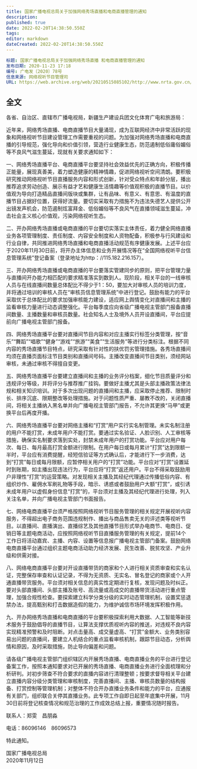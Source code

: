 ```yaml
---
title: 国家广播电视总局关于加强网络秀场直播和电商直播管理的通知
description:
published: true
date: 2022-02-20T14:38:50.550Z
tags:
editor: markdown
dateCreated: 2022-02-20T14:38:50.550Z
---
```


```YAML
标题: 国家广播电视总局关于加强网络秀场直播 和电商直播管理的通知  
发布日期: 2020-11-23 17:18
编号: 广电发〔2020〕78号
信息来源: 网络视听节目管理司
URL: https://web.archive.org/web/20210515085102/http://www.nrta.gov.cn/art/2020/11/23/art_113_53957.html
```

## 全文

各省、自治区、直辖市广播电视局，新疆生产建设兵团文化体育广电和旅游局：

近年来，网络秀场直播、电商直播节目大量涌现，成为互联网经济中非常活跃的现象和网络视听节目建设管理工作需要重视的问题。为加强对网络秀场直播和电商直播的引导规范，强化导向和价值引领，营造行业健康生态，防范遏制低俗庸俗媚俗等不良风气滋生蔓延，现就有关要求通知如下：

一、网络秀场直播平台、电商直播平台要坚持社会效益优先的正确方向，积极传播正能量，展现真善美，着力塑造健康的精神情趣，促进网络视听空间清朗。要积极研究推动网络视听节目直播服务内容和形式创新，针对受众特点和年龄分层，播出推荐追求劳动创造、展示有益才艺和健康生活情趣等价值观积极的直播节目。以价值观为导向打造精品直播间版块或集群，让有品味、有意义、有意思、有温度的直播节目占据好位置，获得好流量。要切实采取有力措施不为违法失德艺人提供公开出镜发声机会，防范遏制炫富拜金、低俗媚俗等不良风气在直播领域滋生蔓延，冲击社会主义核心价值观，污染网络视听生态。

二、开办网络秀场直播或电商直播的平台要切实落实主体责任，着力健全网络直播业务各项管理制度、责任制度、内容安全制度和人资物配备，积极参与行风建设和行业自律，共同推进网络秀场直播和电商直播活动规范有序健康发展。上述平台应于2020年11月30日前，将开办主体信息和业务开展情况等在“全国网络视听平台信息管理系统”登记备案（登录地址为http：//115.182.216.157）。

三、开办网络秀场直播或电商直播的平台要落实管建同步的原则，把平台管理力量与直播间开办能力相匹配的要求精准落实到数到人。现阶段，相关平台的一线审核人员与在线直播间数量总体配比不得少于1：50，要加大对审核人员的培训力度，并将通过培训的审核人员在“审核员信息管理系统”中进行登记。鼓励有能力的平台采取优于总体配比的要求加强审核能力建设，适应网上舆情变化对直播间和主播的监看审核力量进行动态调整强化。平台每季度应向省级广播电视主管部门报备直播间数量、主播数量和审核员数量。社会知名人士及境外人员开设直播间，平台应提前向广播电视主管部门报备。

四、网络秀场直播平台要对直播间节目内容和对应主播实行标签分类管理，按“音乐”“舞蹈”“唱歌”“健身”“游戏”“旅游”“美食”“生活服务”等进行分类标注。根据不同内容的秀场直播节目特点，研究采取有针对性的扶优罚劣管理措施。各秀场直播间均须在直播页面标注节目类别和直播间号码。主播改变直播间节目类别，须经网站审核，未通过审核不得擅自变更。    

五、网络秀场直播平台要建立直播间和主播的业务评分档案，细化节目质量评分和违规评分等级，并将评分与推荐推广挂钩。要做好主播尤其是头部主播政策法律法规和相关知识培训。对于多次出现问题的直播间和主播，应采取停止推荐、限制时长、排序沉底、限期整改等处理措施。对于问题性质严重、屡教不改的，关闭直播间，将相关主播纳入黑名单并向广播电视主管部门报告，不允许其更换“马甲”或更换平台后再度开播。

六、网络秀场直播平台要对网络主播和“打赏”用户实行实名制管理。未实名制注册的用户不能打赏，未成年用户不能打赏。要通过实名验证、人脸识别、人工审核等措施，确保实名制要求落到实处，封禁未成年用户的打赏功能。平台应对用户每次、每日、每月最高打赏金额进行限制。在用户每日或每月累计“打赏”达到限额一半时，平台应有消费提醒，经短信验证等方式确认后，才能进行下一步消费，达到“打赏”每日或每月限额，应暂停相关用户的“打赏”功能。平台应对“打赏”设置延时到账期，如主播出现违法行为，平台应将“打赏”返还用户。平台不得采取鼓励用户非理性“打赏”的运营策略。对发现相关主播及其经纪代理通过传播低俗内容、有组织炒作、雇佣水军刷礼物等手段，暗示、诱惑或者鼓励用户大额“打赏”，或引诱未成年用户以虚假身份信息“打赏”的，平台须对主播及其经纪代理进行处理，列入关注名单，并向广播电视主管部门书面报告。

七、网络电商直播平台须严格按照网络视听节目服务管理的相关规定开展视听内容服务，不得超出电子商务范围违规制作、播出与商品售卖无关的评述类等视听节目。以直播间、直播演出、直播综艺及其他直播节目形式举办电商节、电商日、促销日等主题电商活动，应按照网络视听节目直播服务管理的有关规定，提前14个工作日将活动嘉宾、主播、内容、设置等信息报广播电视主管部门备案。鼓励网络电商直播平台通过组织主题电商活动助力经济发展、民生改善、脱贫攻坚、产业升级和供需对接。

八、网络电商直播平台要对开设直播带货的商家和个人进行相关资质审查和实名认证，完整保存审查和认证记录，不得为无资质、无实名、冒名登记的商家或个人开通直播带货服务。平台须对相关信息的真实性定期进行复核，发现问题及时纠正。要对头部直播间、头部主播及账号、高流量或高成交的直播带货活动进行重点管理，加强合规性检查。要探索建立科学分类分级的实时动态管理机制，设置奖惩退禁办法，提高甄别和打击数据造假的能力，为维护诚信市场环境发挥积极作用。

九、开办网络秀场直播和电商直播的平台要积极探索利用大数据、人工智能等新技术服务于鼓励倡导的直播节目，让算法支撑优质视听内容的推送，对违规不良内容实现精准预警和及时阻断。对点击量高、成交量虚高、“打赏”金额大、业务类别容易出问题的直播间，要建立人机结合的重点监看审核机制，跟踪节目动态，分析舆情和原因，及时采取措施，防止导向偏差和问题。

请各级广播电视主管部门组织辖区内开展秀场直播、电商直播业务的平台进行登记备案工作，按照本通知要求对已开展的秀场直播、电商直播业务进行全面梳理和分析研判。对初步筛查不符合要求的直播内容进行清理整顿；按要求督导相关平台建立直播内容分级分类管理和审核制度，完善直播间、主播、审核员数量的结构报备、打赏控制等管理机制；对整体不符合开办直播业务条件和能力的平台，应通报有关部门，组织联合关停其直播业务。此专项工作自即日起至年底集中开展，11月30日前将登记核查情况和规范治理的工作成效总结上报，重要情况随时报告。

联系人：郑雯　昌朋淼

电话：86096146　86096573

特此通知。

国家广播电视总局<br>
2020年11月12日
